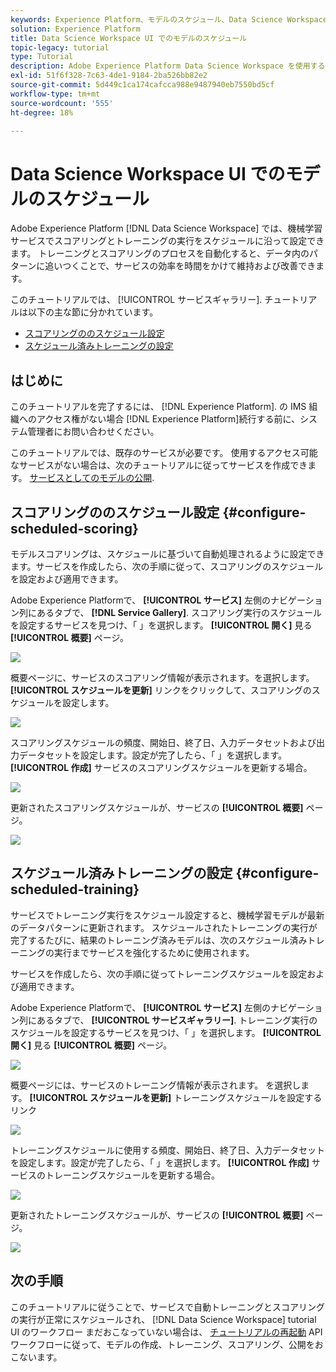 ```yaml
---
keywords: Experience Platform、モデルのスケジュール、Data Science Workspace、人気の高いトピック、スコアリングのスケジュール、トレーニングのスケジュールを設定
solution: Experience Platform
title: Data Science Workspace UI でのモデルのスケジュール
topic-legacy: tutorial
type: Tutorial
description: Adobe Experience Platform Data Science Workspace を使用すると、機械学習サービスでスコアリングとトレーニングの実行をスケジュール設定できます。 トレーニングとスコアリングを自動処理すると、データ内のパターンに追いつくことで、サービスの効率を時間をかけて維持および改善できます。
exl-id: 51f6f328-7c63-4de1-9184-2ba526bb82e2
source-git-commit: 5d449c1ca174cafcca988e9487940eb7550bd5cf
workflow-type: tm+mt
source-wordcount: '555'
ht-degree: 18%

---
```


# Data Science Workspace UI でのモデルのスケジュール

Adobe Experience Platform [!DNL Data Science Workspace] では、機械学習サービスでスコアリングとトレーニングの実行をスケジュールに沿って設定できます。 トレーニングとスコアリングのプロセスを自動化すると、データ内のパターンに追いつくことで、サービスの効率を時間をかけて維持および改善できます。

このチュートリアルでは、 [!UICONTROL サービスギャラリー]. チュートリアルは以下の主な節に分かれています。

- [スコアリングののスケジュール設定](#configure-scheduled-scoring)
- [スケジュール済みトレーニングの設定](#configure-scheduled-training)

## はじめに

このチュートリアルを完了するには、 [!DNL Experience Platform]. の IMS 組織へのアクセス権がない場合 [!DNL Experience Platform]続行する前に、システム管理者にお問い合わせください。

このチュートリアルでは、既存のサービスが必要です。 使用するアクセス可能なサービスがない場合は、次のチュートリアルに従ってサービスを作成できます。 [サービスとしてのモデルの公開](./publish-model-service-ui.md).

## スコアリングののスケジュール設定 {#configure-scheduled-scoring}

モデルスコアリングは、スケジュールに基づいて自動処理されるように設定できます。サービスを作成したら、次の手順に従って、スコアリングのスケジュールを設定および適用できます。

Adobe Experience Platformで、 **[!UICONTROL サービス]** 左側のナビゲーション列にあるタブで、 **[!DNL Service Gallery]**. スコアリング実行のスケジュールを設定するサービスを見つけ、「 」を選択します。 **[!UICONTROL 開く]** 見る **[!UICONTROL 概要]** ページ。

![](../images/models-recipes/schedule/select_service.png)

概要ページに、サービスのスコアリング情報が表示されます。を選択します。 **[!UICONTROL スケジュールを更新]** リンクをクリックして、スコアリングのスケジュールを設定します。

![](../images/models-recipes/schedule/update_scoring.png)

スコアリングスケジュールの頻度、開始日、終了日、入力データセットおよび出力データセットを設定します。設定が完了したら、「 」を選択します。 **[!UICONTROL 作成]** サービスのスコアリングスケジュールを更新する場合。

![](../images/models-recipes/schedule/set_scoring_schedule.png)

更新されたスコアリングスケジュールが、サービスの **[!UICONTROL 概要]** ページ。

![](../images/models-recipes/schedule/scoring_set.png)

## スケジュール済みトレーニングの設定 {#configure-scheduled-training}

サービスでトレーニング実行をスケジュール設定すると、機械学習モデルが最新のデータパターンに更新されます。 スケジュールされたトレーニングの実行が完了するたびに、結果のトレーニング済みモデルは、次のスケジュール済みトレーニングの実行までサービスを強化するために使用されます。

サービスを作成したら、次の手順に従ってトレーニングスケジュールを設定および適用できます。

Adobe Experience Platformで、 **[!UICONTROL サービス]** 左側のナビゲーション列にあるタブで、 **[!UICONTROL サービスギャラリー]**. トレーニング実行のスケジュールを設定するサービスを見つけ、「 」を選択します。 **[!UICONTROL 開く]** 見る **[!UICONTROL 概要]** ページ。

![](../images/models-recipes/schedule/select_service.png)

概要ページには、サービスのトレーニング情報が表示されます。 を選択します。 **[!UICONTROL スケジュールを更新]** トレーニングスケジュールを設定するリンク

![](../images/models-recipes/schedule/update_training.png)

トレーニングスケジュールに使用する頻度、開始日、終了日、入力データセットを設定します。設定が完了したら、「 」を選択します。 **[!UICONTROL 作成]** サービスのトレーニングスケジュールを更新する場合。

![](../images/models-recipes/schedule/set_training_schedule.png)

更新されたトレーニングスケジュールが、サービスの **[!UICONTROL 概要]** ページ。

![](../images/models-recipes/schedule/training_set.png)

## 次の手順

このチュートリアルに従うことで、サービスで自動トレーニングとスコアリングの実行が正常にスケジュールされ、 [!DNL Data Science Workspace] tutorial UI のワークフロー まだおこなっていない場合は、 [チュートリアルの再起動](./create-retails-sales-dataset.md) API ワークフローに従って、モデルの作成、トレーニング、スコアリング、公開をおこないます。
